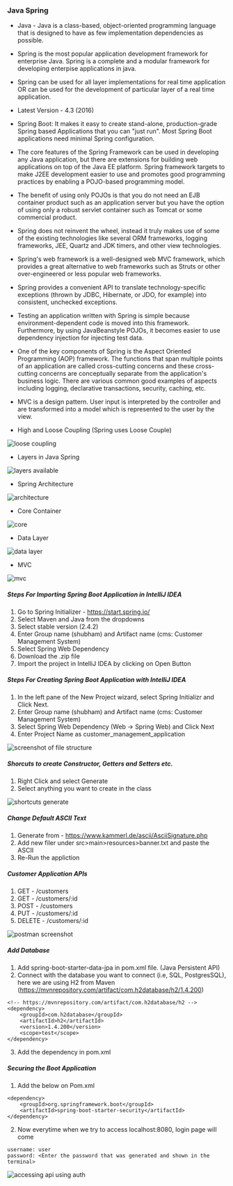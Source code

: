 ### Java Spring

* Java - Java is a class-based, object-oriented programming language that is designed to have as few implementation dependencies as possible.

* Spring is the most popular application development framework for enterprise Java. Spring is a complete and a modular framework for developing enterpise applications in java.

* Spring can be used for all layer implementations for real time application OR can be used for the development of particular layer of a real time application.

* Latest Version - 4.3 (2016)

* Spring Boot: It makes it easy to create stand-alone, production-grade Spring based Applications that you can "just run". Most Spring Boot applications need minimal Spring configuration.

* The core features of the Spring Framework can be used in developing any Java application, but there are extensions for building web applications on top of the Java EE platform. Spring framework targets to make J2EE development easier to use and promotes good programming practices by enabling a POJO-based programming model.

* The benefit of using only POJOs is that you do not need an EJB container product such as an application server but you have the option of using only a robust servlet container such as Tomcat or some commercial product.

* Spring does not reinvent the wheel, instead it truly makes use of some of the existing technologies like several ORM frameworks, logging frameworks, JEE, Quartz and JDK timers, and other view technologies.

* Spring's web framework is a well-designed web MVC framework, which provides a great alternative to web frameworks such as Struts or other over-engineered or less popular web frameworks.

* Spring provides a convenient API to translate technology-specific exceptions (thrown by JDBC, Hibernate, or JDO, for example) into consistent, unchecked exceptions.

* Testing an application written with Spring is simple because environment-dependent code is moved into this framework. Furthermore, by using JavaBeanstyle POJOs, it becomes easier to use dependency injection for injecting test data.

* One of the key components of Spring is the Aspect Oriented Programming (AOP) framework. The functions that span multiple points of an application are called cross-cutting concerns and these cross-cutting concerns are conceptually separate from the application's business logic. There are various common good examples of aspects including logging, declarative transactions, security, caching, etc.

* MVC is a design pattern. User input is interpreted by the controller and are transformed into a model which is represented to the user by the view.

* High and Loose Coupling (Spring uses Loose Couple)

![loose coupling](https://i.imgur.com/k20fR7O.png)

* Layers in Java Spring

![layers available](https://i.imgur.com/rOlMvI8.png)

* Spring Architecture

![architecture](https://i.imgur.com/0NlDo83.png)

* Core Container

![core](https://i.imgur.com/RDzmaBQ.png)

* Data Layer

![data layer](https://i.imgur.com/kVZZd3t.png)

* MVC

![mvc](https://i.imgur.com/AUsk0kL.png)

##### Steps For Importing Spring Boot Application in IntelliJ IDEA

1. Go to Spring Initializer - https://start.spring.io/
2. Select Maven and Java from the dropdowns
3. Select stable version (2.4.2)
4. Enter Group name (shubham) and Artifact name (cms: Customer Management System)
5. Select Spring Web Dependency
6. Download the .zip file
7. Import the project in IntelliJ IDEA by clicking on Open Button

##### Steps For Creating Spring Boot Application with IntelliJ IDEA

1. In the left pane of the New Project wizard, select Spring Initializr and Click Next.
2. Enter Group name (shubham) and Artifact name (cms: Customer Management System)
3. Select Spring Web Dependency (Web -> Spring Web) and Click Next
4. Enter Project Name as customer_management_application


![screenshot of file structure](https://i.imgur.com/l1PI95V.png)

##### Shorcuts to create Constructor, Getters and Setters etc.
1. Right Click and select Generate
2. Select anything you want to create in the class

![shortcuts generate](https://i.imgur.com/pmpgrSp.png)

##### Change Default ASCII Text
1. Generate from - https://www.kammerl.de/ascii/AsciiSignature.php
2. Add new filer under src>main>resources>banner.txt and paste the ASCII
3. Re-Run the appliction

##### Customer Application APIs
1. GET - /customers
2. GET - /customers/:id
3. POST - /customers
4. PUT - /customers/:id
5. DELETE - /customers/:id

![postman screenshot](https://i.imgur.com/RE80JvE.png)

##### Add Database
1. Add spring-boot-starter-data-jpa in pom.xml file. (Java Persistent API)
2. Connect with the database you want to connect (i.e, SQL, PostgresSQL), here we are using H2 from Maven (https://mvnrepository.com/artifact/com.h2database/h2/1.4.200)
```
<!-- https://mvnrepository.com/artifact/com.h2database/h2 -->
<dependency>
    <groupId>com.h2database</groupId>
    <artifactId>h2</artifactId>
    <version>1.4.200</version>
    <scope>test</scope>
</dependency>

```
3. Add the dependency in pom.xml

##### Securing the Boot Application
1. Add the below on Pom.xml
```
<dependency>
    <groupId>org.springframework.boot</groupId>
    <artifactId>spring-boot-starter-security</artifactId>
</dependency>
```
2. Now everytime when we try to access localhost:8080, login page will come
```
username: user
password: <Enter the password that was generated and shown in the terminal>
```

![accessing api using auth](https://i.imgur.com/6D5kPiP.png)